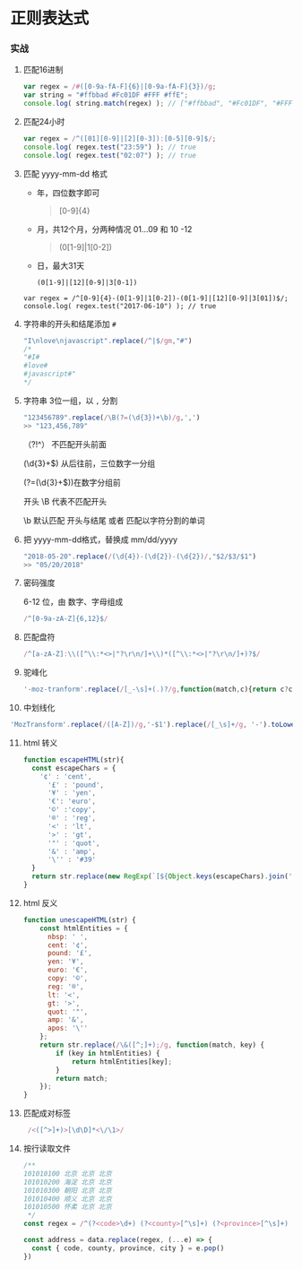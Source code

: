 # 正则表达式



### 实战

1. 匹配16进制

   ```js
   var regex = /#([0-9a-fA-F]{6}|[0-9a-fA-F]{3})/g;
   var string = "#ffbbad #Fc01DF #FFF #ffE";
   console.log( string.match(regex) ); // ["#ffbbad", "#Fc01DF", "#FFF", "#ffE"]
   ```

   

2. 匹配24小时

   ```js
   var regex = /^([01][0-9]|[2][0-3]):[0-5][0-9]$/;
   console.log( regex.test("23:59") ); // true
   console.log( regex.test("02:07") ); // true
   ```

   

3. 匹配 yyyy-mm-dd 格式

   - 年，四位数字即可 

     > [0-9]{4}

   - 月，共12个月，分两种情况 01...09 和 10 -12

     > (0[1-9]|1[0-2])

   - 日，最大31天

     `(0[1-9]|[12][0-9]|3[0-1])`

   ```
   var regex = /^[0-9]{4}-(0[1-9]|1[0-2])-(0[1-9]|[12][0-9]|3[01])$/;
   console.log( regex.test("2017-06-10") ); // true
   ```

4. 字符串的开头和结尾添加 `#` 

   ```js
   "I\nlove\njavascript".replace(/^|$/gm,"#")
   /*
   "#I#
   #love#
   #javascript#"
   */
   ```

5. 字符串 3位一组，以 `,` 分割

   ```js
   "123456789".replace(/\B(?=(\d{3})+\b)/g,',')
   >> "123,456,789"
   ```
   （?!^） 不匹配开头前面

    (\d{3}+$) 从后往前，三位数字一分组

    (?=(\d{3}+$))在数字分组前

   开头 \B 代表不匹配开头

   \b 默认匹配 开头与结尾 或者 匹配以字符分割的单词

6. 把 yyyy-mm-dd格式，替换成 mm/dd/yyyy

   ```js
   "2018-05-20".replace(/(\d{4})-(\d{2})-(\d{2})/,"$2/$3/$1")
   >> "05/20/2018"
   ```

7. 密码强度

   6-12 位，由 数字、字母组成

   ```js
   /^[0-9a-zA-Z]{6,12}$/
   ```

8. 匹配盘符

   ```js
   /^[a-zA-Z]:\\([^\\:*<>|"?\r\n/]+\\)*([^\\:*<>|"?\r\n/]+)?$/
   ```

9. 驼峰化

   ```js
   '-moz-tranform'.replace(/[_-\s]+(.)?/g,function(match,c){return c?c.toUpperCase():'';})
   ```

10. 中划线化

  ```js
  'MozTransform'.replace(/([A-Z])/g,'-$1').replace(/[_\s]+/g, '-').toLowerCase()
  ```

11. html 转义

    ```js
    function escapeHTML(str){
      const escapeChars = {
        '¢' : 'cent',
    	  '£' : 'pound',
    	  '¥' : 'yen',
    	  '€': 'euro',
    	  '©' :'copy',
    	  '®' : 'reg',
    	  '<' : 'lt',
    	  '>' : 'gt',
    	  '"' : 'quot',
    	  '&' : 'amp',
    	  '\'' : '#39'
      }
      return str.replace(new RegExp(`[${Object.keys(escapeChars).join('')}]`,'g'),m=>`&${escapeChars[m]};`)
    }
    ```

12. html 反义

    ```js
    function unescapeHTML(str) {
    	const htmlEntities = {
    	  nbsp: ' ',
    	  cent: '¢',
    	  pound: '£',
    	  yen: '¥',
    	  euro: '€',
    	  copy: '©',
    	  reg: '®',
    	  lt: '<',
    	  gt: '>',
    	  quot: '"',
    	  amp: '&',
    	  apos: '\''
    	};
    	return str.replace(/\&([^;]+);/g, function(match, key) {
    		if (key in htmlEntities) {
    			return htmlEntities[key];
    		}
    		return match;
    	});
    }
    ```

13. 匹配成对标签

    ```js
     /<([^>]+)>[\d\D]*<\/\1>/
    ```

14. 按行读取文件

    ```js
    /**
    101010100 北京 北京 北京
    101010200 海淀 北京 北京
    101010300 朝阳 北京 北京
    101010400 顺义 北京 北京
    101010500 怀柔 北京 北京
     */
    const regex = /^(?<code>\d+) (?<county>[^\s]+) (?<province>[^\s]+) (?<city>[^\s]+)$/gm
    
    const address = data.replace(regex, (...e) => {
      const { code, county, province, city } = e.pop()
    })
    
    
    ```

    

